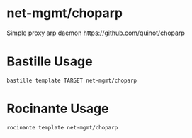 # net-mgmt/choparp
Simple proxy arp daemon
https://github.com/quinot/choparp

# Bastille Usage
```shell
bastille template TARGET net-mgmt/choparp
```

# Rocinante Usage
```shell
rocinante template net-mgmt/choparp
```
